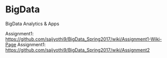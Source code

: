 # BigData
BigData Analytics &amp; Apps


Assignment1:
https://github.com/saijyothi9/BigData_Spring2017/wiki/Assignment1-Wiki-Page
Assignment1:
https://github.com/saijyothi9/BigData_Spring2017/wiki/Assignment2
